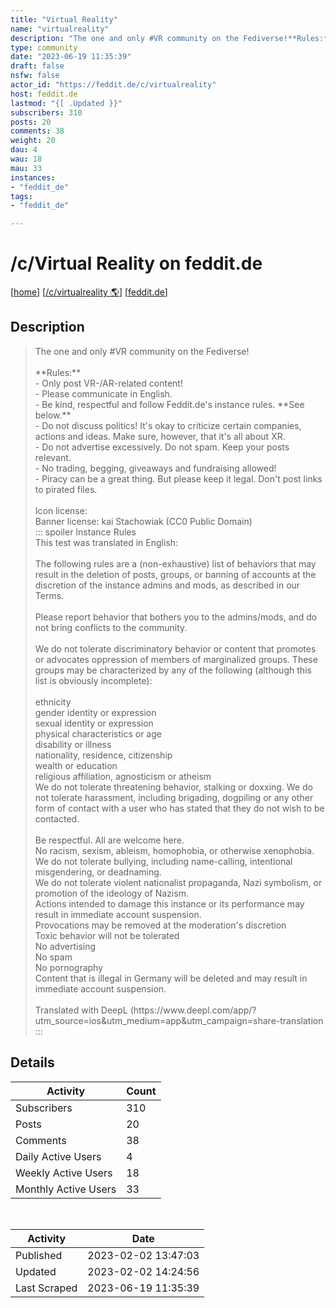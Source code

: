 ```yaml
---
title: "Virtual Reality" 
name: "virtualreality"
description: "The one and only #VR community on the Fediverse!**Rules:**- Only post VR-/AR-related content!- Please communicate in English.- Be kind, respectful and follow Feddit.de's instance rules. **See below.**- Do not discuss politics! It's okay to criticize certain companies, actions and ideas. Make sure, however, that it's all about XR.- Do not advertise excessively. Do not spam. Keep your posts relevant.- No trading, begging, giveaways and fundraising allowed!- Piracy can be a great thing.  But please keep it legal. Don't post links to pirated files.Icon license:Banner license: kai Stachowiak (CC0 Public Domain)::: spoiler Instance RulesThis test was translated in English:The following rules are a (non-exhaustive) list of behaviors that may result in the deletion of posts, groups, or banning of accounts at the discretion of the instance admins and mods, as described in our Terms.Please report behavior that bothers you to the admins/mods, and do not bring conflicts to the community.We do not tolerate discriminatory behavior or content that promotes or advocates oppression of members of marginalized groups. These groups may be characterized by any of the following (although this list is obviously incomplete):ethnicitygender identity or expressionsexual identity or expressionphysical characteristics or agedisability or illnessnationality, residence, citizenshipwealth or educationreligious affiliation, agnosticism or atheismWe do not tolerate threatening behavior, stalking or doxxing. We do not tolerate harassment, including brigading, dogpiling or any other form of contact with a user who has stated that they do not wish to be contacted.Be respectful. All are welcome here.No racism, sexism, ableism, homophobia, or otherwise xenophobia.We do not tolerate bullying, including name-calling, intentional misgendering, or deadnaming.We do not tolerate violent nationalist propaganda, Nazi symbolism, or promotion of the ideology of Nazism.Actions intended to damage this instance or its performance may result in immediate account suspension.Provocations may be removed at the moderation's discretionToxic behavior will not be toleratedNo advertisingNo spamNo pornographyContent that is illegal in Germany will be deleted and may result in immediate account suspension.Translated with DeepL (https://www.deepl.com/app/?utm_source=ios&utm_medium=app&utm_campaign=share-translation:::"
type: community
date: "2023-06-19 11:35:39"
draft: false
nsfw: false
actor_id: "https://feddit.de/c/virtualreality"
host: feddit.de
lastmod: "{[ .Updated }}"
subscribers: 310
posts: 20
comments: 38
weight: 20
dau: 4
wau: 18
mau: 33
instances:
- "feddit_de"
tags: 
- "feddit_de"

---
```


# /c/Virtual Reality on feddit.de

[[home](/)]
[[/c/virtualreality 🌎](https://feddit.de/c/virtualreality)]
[[feddit.de](/instances/feddit_de)]


## Description 

<blockquote class="description">
The one and only #VR community on the Fediverse!<br><br>**Rules:**<br>- Only post VR-/AR-related content!<br>- Please communicate in English.<br>- Be kind, respectful and follow Feddit.de's instance rules. **See below.**<br>- Do not discuss politics! It's okay to criticize certain companies, actions and ideas. Make sure, however, that it's all about XR.<br>- Do not advertise excessively. Do not spam. Keep your posts relevant.<br>- No trading, begging, giveaways and fundraising allowed!<br>- Piracy can be a great thing.  But please keep it legal. Don't post links to pirated files.<br><br>Icon license:<br>Banner license: kai Stachowiak (CC0 Public Domain)<br>::: spoiler Instance Rules<br>This test was translated in English:<br><br>The following rules are a (non-exhaustive) list of behaviors that may result in the deletion of posts, groups, or banning of accounts at the discretion of the instance admins and mods, as described in our Terms.<br><br>Please report behavior that bothers you to the admins/mods, and do not bring conflicts to the community.<br><br>We do not tolerate discriminatory behavior or content that promotes or advocates oppression of members of marginalized groups. These groups may be characterized by any of the following (although this list is obviously incomplete):<br><br>ethnicity<br>gender identity or expression<br>sexual identity or expression<br>physical characteristics or age<br>disability or illness<br>nationality, residence, citizenship<br>wealth or education<br>religious affiliation, agnosticism or atheism<br>We do not tolerate threatening behavior, stalking or doxxing. We do not tolerate harassment, including brigading, dogpiling or any other form of contact with a user who has stated that they do not wish to be contacted.<br><br>Be respectful. All are welcome here.<br>No racism, sexism, ableism, homophobia, or otherwise xenophobia.<br>We do not tolerate bullying, including name-calling, intentional misgendering, or deadnaming.<br>We do not tolerate violent nationalist propaganda, Nazi symbolism, or promotion of the ideology of Nazism.<br>Actions intended to damage this instance or its performance may result in immediate account suspension.<br>Provocations may be removed at the moderation's discretion<br>Toxic behavior will not be tolerated<br>No advertising<br>No spam<br>No pornography<br>Content that is illegal in Germany will be deleted and may result in immediate account suspension.<br><br>Translated with DeepL (https://www.deepl.com/app/?utm_source=ios&utm_medium=app&utm_campaign=share-translation<br>:::<br>
</blockquote>


## Details

| Activity | Count  |
|----------------------|---|
| Subscribers          | 310 |
| Posts                | 20  |
| Comments             | 38  |
| Daily Active Users   | 4  |
| Weekly Active Users  | 18  |
| Monthly Active Users | 33  |

<br>

| Activity | Date |
|----------------------|---|
| Published            | 2023-02-02 13:47:03 |
| Updated              | 2023-02-02 14:24:56 |
| Last Scraped         | 2023-06-19 11:35:39 |
